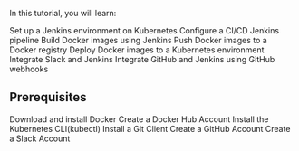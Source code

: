 In this tutorial, you will learn:

Set up a Jenkins environment on Kubernetes
Configure a CI/CD Jenkins pipeline
Build Docker images using Jenkins
Push Docker images to a Docker registry
Deploy Docker images to a Kubernetes environment
Integrate Slack and Jenkins
Integrate GitHub and Jenkins using GitHub webhooks

Prerequisites
------------
Download and install Docker
Create a Docker Hub Account
Install the Kubernetes CLI(kubectl)
Install a Git Client
Create a GitHub Account
Create a Slack Account
